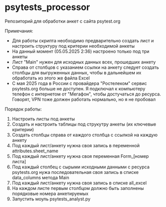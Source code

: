 # psytests_processor
Репозиторий для обработки анкет с сайта psytest.org

Примечания:
- Для работы скрипта необходимо предварительно создать лист и настроить структуру под критерии необходимой анкеты
- На данный момент (05.05.2025 2:36) настроено только под три анкеты
- Лист "Main" нужен для исходных данных всех, прошедших анкету
- Справа от столбцов с указанием ссылки на анкету следует создать столбцы для выгруженных данных, чтобы в дальнейшем их обработать из этого же файла Excel
- С мая 2025 года в России с провайдера "Ростелеком" сервис psytests.org больше не доступен. Я подключал к компьютеру телефон с интернетом от "Мегафон", чтобы достучаться до ресурса. Говорят, VPN тоже должен работать нормально, но я не пробовал

Порядок работы:
1. Настроить листы под анкеты
2. Создать и настроить таблицы под струкутру анкеты (их ключевые критерии)
3. Создать столбцы справа от каждого столбца с ссылкой на каждую анкету
4. Под каждый лист/анкету нужна своя запись в переменной attributes.sheet_name
5. Под каждый лист/анкету нужна своя переменная Form_[номер листа]
6. Под каждый столбец с сырыми исходными данными с ресурса psytests.org нужа последовательная своя запись в списке data_columns метода Main
7. Под каждый лист/анкету нужна своя запись в списке all_excel
8. На каждом листе первым столбцом должно быть заполнены порядковые номера анкетируемых
9. Запустить моуль psytests_analyst.py

